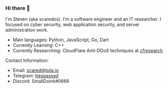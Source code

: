 ### Hi there 👋

I'm Steven (aka scaredos). I'm a software engineer and an IT researcher. I focused on cyber security, web application security, and server administration work. 
  - Main languages: Python, JavaScript, Go, Dart
  - Currently Learning: C++
  - Currently Researching: CloudFlare Anti-DDoS techniques at [cfresearch](https://github.com/scaredos/cfresearch) 
 
Contact Information:
  - Email: [scared@tuta.io](mailto:scared@tuta.io)
  - Telegram: [trespassed](https://t.me/trespassed)
  - Discord: SmallDoink#0666
